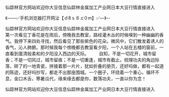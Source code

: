 仙踪林官方网站欢迎你大豆信息仙踪林金属加工产业网日本大豆行情直接进入

《——✅手机浏览器打开网沚【ｄ8ｓ８.c０m】✅—》--

仙踪林官方网站欢迎你大豆信息仙踪林金属加工产业网日本大豆行情直接进入　　第一次看见丁香花是在雨后，傍晚我去教室，路经灌木丛的时候嗅到一种幽幽的香气。我停下来四处寻找，然后看见了那些紫色的花朵。微风中，它们散发着诱人的香气，沁人肺腑。那时候我每个傍晚都去教室看夕阳，一个人站在五楼的窗前，一直看到蛋清般柔和的夕阳没入西边的天际。
　　自知，不是一切花开，城市留香；不是一切风过，城市留痕；不是一切重逢，城市有截止。梳理功夫的角边际落，碎了的一地青瓷，拼接着那一片片，犹如折叠的册页，还好吗做，都有一起道的陈迹，还好吗抄写，都走不出那座围城。一个圈子，环绕着一个重心，循环不息，金口木舌，寒暑瓜代，缘来缘去都是你，数落功夫，一直以你为念！





仙踪林官方网站欢迎你大豆信息仙踪林金属加工产业网日本大豆行情直接进入
